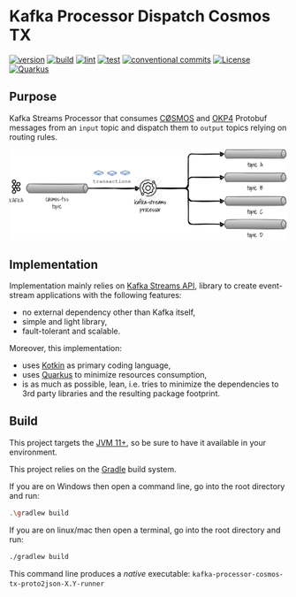 # Kafka Processor Dispatch Cosmos TX

[![version](https://img.shields.io/github/v/release/okp4/kafka-processor-cosmos-tx-dispatch)](https://github.com/okp4/kafka-processor-cosmos-tx-dispatch/releases)
[![build](https://github.com/okp4/kafka-processor-cosmos-tx-dispatch/actions/workflows/build.yml/badge.svg)](https://github.com/okp4/kafka-processor-cosmos-tx-dispatch/actions/workflows/build.yml)
[![lint](https://github.com/okp4/kafka-processor-cosmos-tx-dispatch/actions/workflows/lint.yml/badge.svg)](https://github.com/okp4/kafka-processor-cosmos-tx-dispatch/actions/workflows/lint.yml)
[![test](https://github.com/okp4/kafka-processor-cosmos-tx-dispatch/actions/workflows/test.yml/badge.svg)](https://github.com/okp4/kafka-processor-cosmos-tx-dispatch/actions/workflows/test.yml)
[![conventional commits](https://img.shields.io/badge/Conventional%20Commits-1.0.0-yellow.svg)](https://conventionalcommits.org)
[![License](https://img.shields.io/badge/License-BSD_3--Clause-blue.svg)](https://opensource.org/licenses/BSD-3-Clause)
[![Quarkus](https://img.shields.io/badge/Quarkus-1A2C34?logo=quarkus&logoColor=4695EB)](https://quarkus.io)

## Purpose

Kafka Streams Processor that consumes [CØSMOS](https://github.com/cosmos/cosmos-sdk) and [OKP4](https://github.com/okp4/okp4d) Protobuf messages from an `input` topic and dispatch them to `output` topics relying on routing rules.

<p align="center">
  <img src="./docs/overview.png">
</p>

## Implementation

Implementation mainly relies on [Kafka Streams API](https://kafka.apache.org/documentation/streams), library to create
event-stream applications with the following features:

- no external dependency other than Kafka itself,
- simple and light library,
- fault-tolerant and scalable.

Moreover, this implementation:

- uses [Kotkin](https://kotlinlang.org/) as primary coding language,
- uses [Quarkus](https://quarkus.io/) to minimize resources consumption,
- is as much as possible, lean, i.e. tries to minimize the dependencies to 3rd party libraries and the resulting package
  footprint.

## Build

This project targets the [JVM 11+](https://openjdk.java.net/), so be sure to have it available in your environment.

This project relies on the [Gradle](https://gradle.org/) build system.


If you are on Windows then open a command line, go into the root directory and run:

```sh
.\gradlew build
```

If you are on linux/mac then open a terminal, go into the root directory and run:

```sh
./gradlew build
```

This command line produces a _native_ executable: `kafka-processor-cosmos-tx-proto2json-X.Y-runner`
